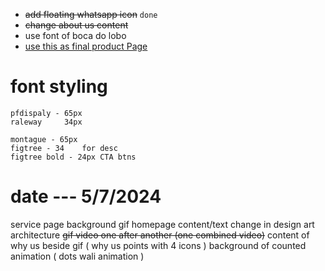 - ~~add floating whatsapp icon~~ `done`
- ~~change about us content~~
- use font of boca do lobo
- [use this as final product Page](https://www.citco.it/en/heritage)

# font styling 
    pfdispaly - 65px 
    raleway     34px 

    montague - 65px 
    figtree - 34    for desc
    figtree bold - 24px CTA btns 

# date --- 5/7/2024
service page background gif
homepage 
    content/text change in design art architecture 
    ~~gif video one after another (one combined video)~~
    content of why us beside gif ( why us points with 4 icons  )
    background of counted animation ( dots wali animation  )


